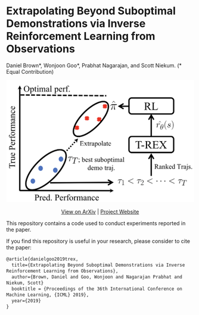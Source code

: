 # Extrapolating Beyond Suboptimal Demonstrations via Inverse Reinforcement Learning from Observations

Daniel Brown*, Wonjoon Goo*, Prabhat Nagarajan, and Scott Niekum. (* Equal Contribution)

<p align=center>
  <img src='assets/figure.png' width=600>
</p>

<p align="center">
  <a href="https://arxiv.org/abs/1904.06387">View on ArXiv</a> |
  <a href="https://hiwonjoon.github.io/ICML2019-TREX">Project Website</a>
</p>


This repository contains a code used to conduct experiments reported in the paper.

If you find this repository is useful in your research, please consider to cite the paper:
```
@article{danielgoo2019trex,
  title={Extrapolating Beyond Suboptimal Demonstrations via Inverse Reinforcement Learning from Observations},
  author={Brown, Daniel and Goo, Wonjoon and Nagarajan Prabhat and Niekum, Scott}
  booktitle = {Proceedings of the 36th International Conference on Machine Learning, {ICML} 2019},
  year={2019}
}
```
